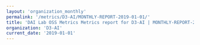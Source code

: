 ```yaml
---
layout: 'organization_monthly'
permalink: '/metrics/D3-AI/MONTHLY-REPORT-2019-01-01/'
title: 'DAI Lab OSS Metrics Metrics report for D3-AI | MONTHLY-REPORT-2019-01-01'
organization: 'D3-AI'
current_date: '2019-01-01'
---
```

